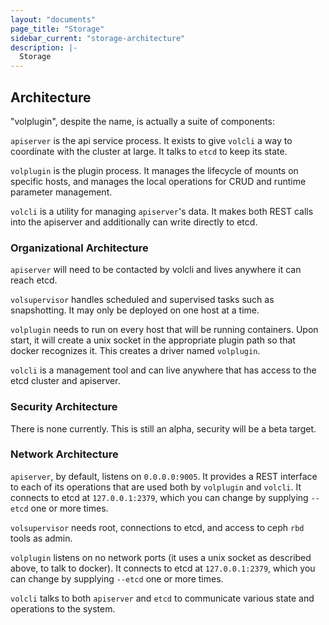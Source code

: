 ```yaml
---
layout: "documents"
page_title: "Storage"
sidebar_current: "storage-architecture"
description: |-
  Storage
---
```


## Architecture

"volplugin", despite the name, is actually a suite of components:

`apiserver` is the api service process. It exists to give `volcli` a way to
coordinate with the cluster at large.  It talks to `etcd` to keep its state.

`volplugin` is the plugin process. It manages the lifecycle of mounts on
specific hosts, and manages the local operations for CRUD and runtime parameter
management.

`volcli` is a utility for managing `apiserver`'s data. It makes both REST calls
into the apiserver and additionally can write directly to etcd.

### Organizational Architecture

`apiserver` will need to be contacted by volcli and lives anywhere it can reach etcd.

`volsupervisor` handles scheduled and supervised tasks such as snapshotting. It
may only be deployed on one host at a time.

`volplugin` needs to run on every host that will be running containers. Upon
start, it will create a unix socket in the appropriate plugin path so that
docker recognizes it. This creates a driver named `volplugin`.

`volcli` is a management tool and can live anywhere that has access to the etcd
cluster and apiserver.

### Security Architecture

There is none currently. This is still an alpha, security will be a beta
target.

### Network Architecture

`apiserver`, by default, listens on `0.0.0.0:9005`. It provides a REST
interface to each of its operations that are used both by `volplugin` and
`volcli`. It connects to etcd at `127.0.0.1:2379`, which you can change by
supplying `--etcd` one or more times.

`volsupervisor` needs root, connections to etcd, and access to ceph `rbd` tools
as admin.

`volplugin` listens on no network ports (it uses a unix socket as described
above, to talk to docker). It connects to etcd at `127.0.0.1:2379`, which you
can change by supplying `--etcd` one or more times.

`volcli` talks to both `apiserver` and `etcd` to communicate various state and
operations to the system.
